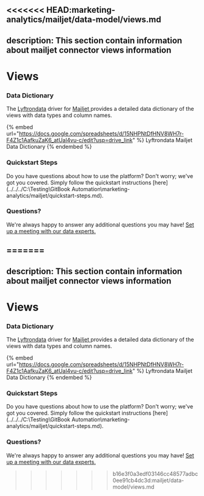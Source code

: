<<<<<<< HEAD:marketing-analytics/mailjet/data-model/views.md
---
description: This section contain information about mailjet connector views information
---

# Views

### Data Dictionary

The [Lyftrondata](https://www.lyftrondata.com/) driver for [Mailjet](https://www.lyftrondata.com/integration/marketing-analytics/mailjet//)[ ](https://www.lyftrondata.com/integration/mailjet/)provides a detailed data dictionary of the views with data types and column names.

{% embed url="https://docs.google.com/spreadsheets/d/15NHPNtDfHNV8WH7r-F4Z1c1AafkuZaK6_atUal4vu-c/edit?usp=drive_link" %}
Lyftrondata Mailjet Data Dictionary
{% endembed %}

### Quickstart Steps

Do you have questions about how to use the platform? Don't worry; we've got you covered. Simply follow the quickstart instructions [here](../../../C:\Testing\GitBook Automation\marketing-analytics/mailjet/quickstart-steps.md).

### Questions? <a href="#questions" id="questions"></a>

We're always happy to answer any additional questions you may have! [Set up a meeting with our data experts.](https://www.lyftrondata.com/book-a-meeting/)


=======
---
description: This section contain information about mailjet connector views information
---

# Views

### Data Dictionary

The [Lyftrondata](https://www.lyftrondata.com/) driver for [Mailjet](https://www.lyftrondata.com/integration/marketing-analytics/mailjet//)[ ](https://www.lyftrondata.com/integration/mailjet/)provides a detailed data dictionary of the views with data types and column names.

{% embed url="https://docs.google.com/spreadsheets/d/15NHPNtDfHNV8WH7r-F4Z1c1AafkuZaK6_atUal4vu-c/edit?usp=drive_link" %}
Lyftrondata Mailjet Data Dictionary
{% endembed %}

### Quickstart Steps

Do you have questions about how to use the platform? Don't worry; we've got you covered. Simply follow the quickstart instructions [here](../../../C:\Testing\GitBook Automation\marketing-analytics/mailjet/quickstart-steps.md).

### Questions? <a href="#questions" id="questions"></a>

We're always happy to answer any additional questions you may have! [Set up a meeting with our data experts.](https://www.lyftrondata.com/book-a-meeting/)


>>>>>>> b16e3f0a3edf03146cc48577adbc0ee91cb4dc3d:mailjet/data-model/views.md
